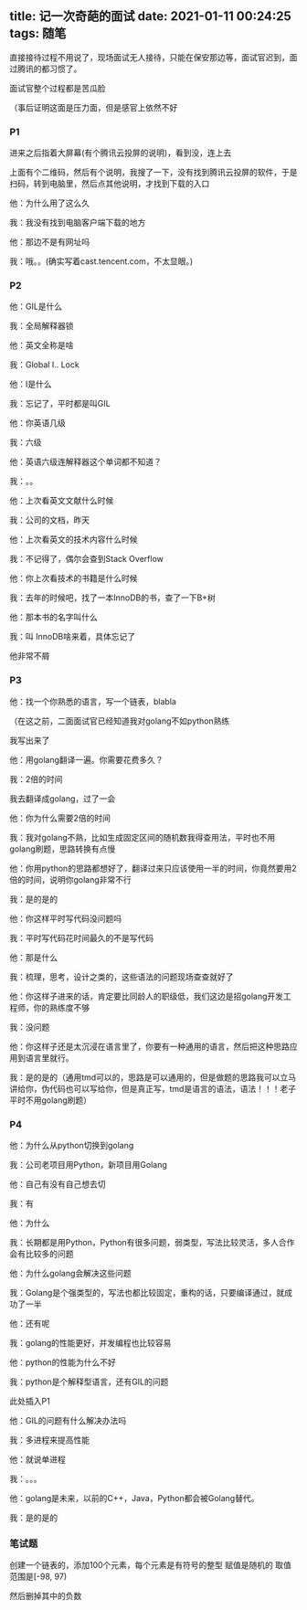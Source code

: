 title: 记一次奇葩的面试
date: 2021-01-11 00:24:25
tags: 随笔
---

直接接待过程不用说了，现场面试无人接待，只能在保安那边等，面试官迟到，面过腾讯的都习惯了。

面试官整个过程都是苦瓜脸

（事后证明这面是压力面，但是感官上依然不好

### P1

进来之后指着大屏幕(有个腾讯云投屏的说明)，看到没，连上去

上面有个二维码，然后有个说明，我搜了一下，没有找到腾讯云投屏的软件，于是扫码，转到电脑里，然后点其他说明，才找到下载的入口

他：为什么用了这么久

我：我没有找到电脑客户端下载的地方

他：那边不是有网址吗

我：哦。。(确实写着cast.tencent.com，不太显眼。)

### P2

他：GIL是什么

我：全局解释器锁

他：英文全称是啥

我：Global I.. Lock

他：I是什么

我：忘记了，平时都是叫GIL

他：你英语几级

我：六级

他：英语六级连解释器这个单词都不知道？

我：。。

他：上次看英文文献什么时候

我：公司的文档，昨天

他：上次看英文的技术内容什么时候

我：不记得了，偶尔会查到Stack Overflow

他：你上次看技术的书籍是什么时候

我：去年的时候吧，找了一本InnoDB的书，查了一下B+树

他：那本书的名字叫什么

我：叫 InnoDB啥来着，具体忘记了

他非常不屑

### P3

他：找一个你熟悉的语言，写一个链表，blabla

（在这之前，二面面试官已经知道我对golang不如python熟练

我写出来了

他：用golang翻译一遍。你需要花费多久？

我：2倍的时间

我去翻译成golang，过了一会

他：你为什么需要2倍的时间

我：我对golang不熟，比如生成固定区间的随机数我得查用法，平时也不用golang刷题，思路转换有点慢

他：你用python的思路都想好了，翻译过来只应该使用一半的时间，你竟然要用2倍的时间，说明你golang非常不行

我：是的是的

他：你这样平时写代码没问题吗

我：平时写代码花时间最久的不是写代码

他：那是什么

我：梳理，思考，设计之类的，这些语法的问题现场查查就好了

他：你这样子进来的话，肯定要比同龄人的职级低，我们这边是招golang开发工程师，你的熟练度不够

我：没问题

他：你这样子还是太沉浸在语言里了，你要有一种通用的语言，然后把这种思路应用到语言里就行。

我：是的是的（通用tmd可以的，思路是可以通用的，但是做题的思路我可以立马讲给你，伪代码也可以写给你，但是真正写，tmd是语言的语法，语法！！！老子平时不用golang刷题）

### P4

他：为什么从python切换到golang

我：公司老项目用Python，新项目用Golang

他：自己有没有自己想去切

我：有

他：为什么

我：长期都是用Python，Python有很多问题，弱类型，写法比较灵活，多人合作会有比较多的问题

他：为什么golang会解决这些问题

我：Golang是个强类型的，写法也都比较固定，重构的话，只要编译通过，就成功了一半

他：还有呢

我：golang的性能更好，并发编程也比较容易

他：python的性能为什么不好

我：python是个解释型语言，还有GIL的问题

此处插入P1

他：GIL的问题有什么解决办法吗

我：多进程来提高性能

他：就说单进程

我：。。。

他：golang是未来，以前的C++，Java，Python都会被Golang替代。

我：是的是的

### 笔试题

创建一个链表的，添加100个元素，每个元素是有符号的整型
赋值是随机的
取值范围是[-98, 97)

然后删掉其中的负数